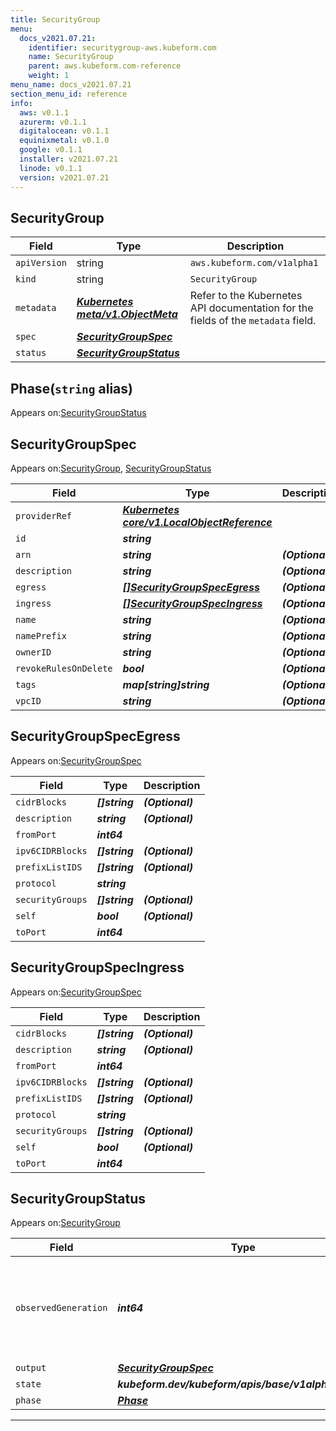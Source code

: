```yaml
---
title: SecurityGroup
menu:
  docs_v2021.07.21:
    identifier: securitygroup-aws.kubeform.com
    name: SecurityGroup
    parent: aws.kubeform.com-reference
    weight: 1
menu_name: docs_v2021.07.21
section_menu_id: reference
info:
  aws: v0.1.1
  azurerm: v0.1.1
  digitalocean: v0.1.1
  equinixmetal: v0.1.0
  google: v0.1.1
  installer: v2021.07.21
  linode: v0.1.1
  version: v2021.07.21
---
```


## SecurityGroup
| Field | Type | Description |
| ------ | ----- | ----------- |
| `apiVersion` | string | `aws.kubeform.com/v1alpha1` |
|    `kind` | string | `SecurityGroup` |
| `metadata` | ***[Kubernetes meta/v1.ObjectMeta](https://v1-18.docs.kubernetes.io/docs/reference/generated/kubernetes-api/v1.18/#objectmeta-v1-meta)***|Refer to the Kubernetes API documentation for the fields of the `metadata` field.|
| `spec` | ***[SecurityGroupSpec](#securitygroupspec)***||
| `status` | ***[SecurityGroupStatus](#securitygroupstatus)***||
## Phase(`string` alias)

Appears on:[SecurityGroupStatus](#securitygroupstatus)

## SecurityGroupSpec

Appears on:[SecurityGroup](#securitygroup), [SecurityGroupStatus](#securitygroupstatus)

| Field | Type | Description |
| ------ | ----- | ----------- |
| `providerRef` | ***[Kubernetes core/v1.LocalObjectReference](https://v1-18.docs.kubernetes.io/docs/reference/generated/kubernetes-api/v1.18/#localobjectreference-v1-core)***||
| `id` | ***string***||
| `arn` | ***string***| ***(Optional)*** |
| `description` | ***string***| ***(Optional)*** |
| `egress` | ***[[]SecurityGroupSpecEgress](#securitygroupspecegress)***| ***(Optional)*** |
| `ingress` | ***[[]SecurityGroupSpecIngress](#securitygroupspecingress)***| ***(Optional)*** |
| `name` | ***string***| ***(Optional)*** |
| `namePrefix` | ***string***| ***(Optional)*** |
| `ownerID` | ***string***| ***(Optional)*** |
| `revokeRulesOnDelete` | ***bool***| ***(Optional)*** |
| `tags` | ***map[string]string***| ***(Optional)*** |
| `vpcID` | ***string***| ***(Optional)*** |
## SecurityGroupSpecEgress

Appears on:[SecurityGroupSpec](#securitygroupspec)

| Field | Type | Description |
| ------ | ----- | ----------- |
| `cidrBlocks` | ***[]string***| ***(Optional)*** |
| `description` | ***string***| ***(Optional)*** |
| `fromPort` | ***int64***||
| `ipv6CIDRBlocks` | ***[]string***| ***(Optional)*** |
| `prefixListIDS` | ***[]string***| ***(Optional)*** |
| `protocol` | ***string***||
| `securityGroups` | ***[]string***| ***(Optional)*** |
| `self` | ***bool***| ***(Optional)*** |
| `toPort` | ***int64***||
## SecurityGroupSpecIngress

Appears on:[SecurityGroupSpec](#securitygroupspec)

| Field | Type | Description |
| ------ | ----- | ----------- |
| `cidrBlocks` | ***[]string***| ***(Optional)*** |
| `description` | ***string***| ***(Optional)*** |
| `fromPort` | ***int64***||
| `ipv6CIDRBlocks` | ***[]string***| ***(Optional)*** |
| `prefixListIDS` | ***[]string***| ***(Optional)*** |
| `protocol` | ***string***||
| `securityGroups` | ***[]string***| ***(Optional)*** |
| `self` | ***bool***| ***(Optional)*** |
| `toPort` | ***int64***||
## SecurityGroupStatus

Appears on:[SecurityGroup](#securitygroup)

| Field | Type | Description |
| ------ | ----- | ----------- |
| `observedGeneration` | ***int64***| ***(Optional)*** Resource generation, which is updated on mutation by the API Server.|
| `output` | ***[SecurityGroupSpec](#securitygroupspec)***| ***(Optional)*** |
| `state` | ***kubeform.dev/kubeform/apis/base/v1alpha1.State***| ***(Optional)*** |
| `phase` | ***[Phase](#phase)***| ***(Optional)*** |
---
